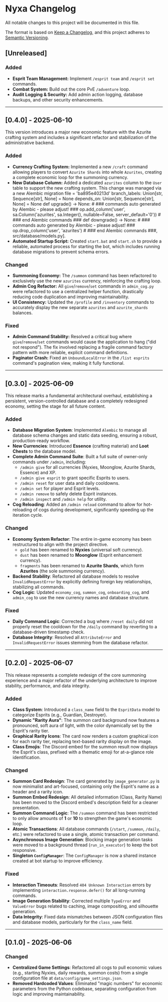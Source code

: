 # Nyxa Changelog

All notable changes to this project will be documented in this file.

The format is based on [Keep a Changelog](https://keepachangelog.com/en/1.0.0/),
and this project adheres to [Semantic Versioning](https://semver.org/spec/v2.0.0.html).

## [Unreleased]

### Added
-   **Esprit Team Management:** Implement `/esprit team` and `/esprit set` commands.
-   **Combat System:** Build out the core PvE `/adventure` loop.
-   **Audit Logging & Security:** Add admin action logging, database backups, and other security enhancements.

---

## [0.4.0] - 2025-06-10

This version introduces a major new economic feature with the Azurite crafting system and includes a significant refactor and stabilization of the administrative backend.

### Added
-   **Currency Crafting System:** Implemented a new `/craft` command allowing players to convert `Azurite Shards` into whole `Azurites`, creating a complete economic loop for the summoning currency.
-   **New Database Column:** Added a dedicated `azurites` column to the `User` table to support the new crafting system. This change was managed via a new Alembic migration file = 'ba895e40213d' branch_labels: Union[str, Sequence[str], None] = None depends_on: Union[str, Sequence[str], None] = None def upgrade() -> None: # ### commands auto generated by Alembic - please adjust! ### op.add_column('user', sa.Column('azurites', sa.Integer(), nullable=False, server_default='0')) # ### end Alembic commands ### def downgrade() -> None: # ### commands auto generated by Alembic - please adjust! ### op.drop_column('user', 'azurites') # ### end Alembic commands ###, src/database/models.py].
-   **Automated Startup Script:** Created `start.bat` and `start.sh` to provide a reliable, automated process for starting the bot, which includes running database migrations to prevent schema errors.

### Changed
-   **Summoning Economy:** The `/summon` command has been refactored to exclusively use the new `azurites` currency, reinforcing the crafting loop.
-   **Admin Cog Refactor:** All `give`/`remove`/`set` commands in `admin_cog.py` were refactored to use a centralized helper function, drastically reducing code duplication and improving maintainability.
-   **UI Consistency:** Updated the `/profile` and `/inventory` commands to accurately display the new separate `azurites` and `azurite_shards` balances.

### Fixed
-   **Admin Command Stability:** Resolved a critical bug where `give`/`remove`/`set` commands would cause the application to hang ("did not respond"). The fix involved replacing a fragile command factory pattern with more reliable, explicit command definitions.
-   **Paginator Crash:** Fixed an `UnboundLocalError` in the `/list esprits` command's pagination view, making it fully functional.

---

## [0.3.0] - 2025-06-09

This release marks a fundamental architectural overhaul, establishing a persistent, version-controlled database and a completely redesigned economy, setting the stage for all future content.

### Added
-   **Database Migration System**: Implemented `Alembic` to manage all database schema changes and static data seeding, ensuring a robust, production-ready workflow.
-   **New Currencies**: Introduced **Essence** (crafting material) and **Loot Chests** to the database model.
-   **Complete Admin Command Suite**: Built a full suite of owner-only commands under `/admin`, including:
    -   `/admin give` for all currencies (Nyxies, Moonglow, Azurite Shards, Essence) and XP.
    -   `/admin give esprit` to grant specific Esprits to users.
    -   `/admin reset` for user data and daily cooldowns.
    -   `/admin set` for player and Esprit levels.
    -   `/admin remove` to safely delete Esprit instances.
    -   `/admin inspect` and `/admin help` for utility.
-   **Cog Reloading**: Added an `/admin reload` command to allow for hot-reloading of cogs during development, significantly speeding up the iteration cycle.

### Changed
-   **Economy System Refactor**: The entire in-game economy has been restructured to align with the project directive.
    -   `gold` has been renamed to **Nyxies** (universal soft currency).
    -   `dust` has been renamed to **Moonglow** (Esprit enhancement currency).
    -   `fragments` has been renamed to **Azurite Shards**, which form **Azurites** (the sole summoning currency).
-   **Backend Stability**: Refactored all database models to resolve `InvalidRequestError` by explicitly defining foreign key relationships, stabilizing all commands.
-   **Cog Logic**: Updated `economy_cog`, `summon_cog`, `onboarding_cog`, and `admin_cog` to use the new currency names and database structure.

### Fixed
-   **Daily Command Logic**: Corrected a bug where `/reset daily` did not properly reset the cooldown for the `/daily` command by reverting to a database-driven timestamp check.
-   **Database Integrity**: Resolved all `AttributeError` and `InvalidRequestError` issues stemming from the database refactor.

---

## [0.2.0] - 2025-06-07

This release represents a complete redesign of the core summoning experience and a major refactor of the underlying architecture to improve stability, performance, and data integrity.

### Added
-   **Class System**: Introduced a `class_name` field to the `EspritData` model to categorize Esprits (e.g., Guardian, Destroyer).
-   **Dynamic "Rarity Aura"**: The summon card background now features a pronounced, soft aura of light, with the color dynamically set by the Esprit's rarity tier.
-   **Graphical Rarity Icons**: The card now renders a custom graphical icon for each rarity tier, replacing text-based rarity display on the image.
-   **Class Emojis**: The Discord embed for the summon result now displays the Esprit's class, prefixed with a thematic emoji for at-a-glance role identification.

### Changed
-   **Summon Card Redesign**: The card generated by `image_generator.py` is now minimalist and art-focused, containing only the Esprit's name as a header and a rarity icon.
-   **Summon Embed Redesign**: All detailed information (Class, Rarity Name) has been moved to the Discord embed's description field for a cleaner presentation.
-   **Summon Command Logic**: The `/summon` command has been restricted to only allow amounts of **1** or **10** to strengthen the game's economic loop.
-   **Atomic Transactions**: All database commands (`/start`, `/summon`, `/daily`, etc.) were refactored to use a single, atomic transaction per command.
-   **Asynchronous Image Generation**: Blocking image generation tasks were moved to a background thread (`run_in_executor`) to keep the bot responsive.
-   **Singleton `ConfigManager`**: The `ConfigManager` is now a shared instance created at bot startup to improve efficiency.

### Fixed
-   **Interaction Timeouts**: Resolved `404 Unknown Interaction` errors by implementing `interaction.response.defer()` for all long-running commands.
-   **Image Generation Stability**: Corrected multiple `TypeError` and `ValueError` bugs related to caching, image compositing, and silhouette generation.
-   **Data Integrity**: Fixed data mismatches between JSON configuration files and database models, particularly for the `class_name` field.

---

## [0.1.0] - 2025-06-06

### Changed
-   **Centralized Game Settings**: Refactored all cogs to pull economic values (e.g., starting Nyxies, daily rewards, summon costs) from a single configuration file at `data/config/game_settings.json`.
-   **Removed Hardcoded Values**: Eliminated "magic numbers" for economic parameters from the Python codebase, separating configuration from logic and improving maintainability.